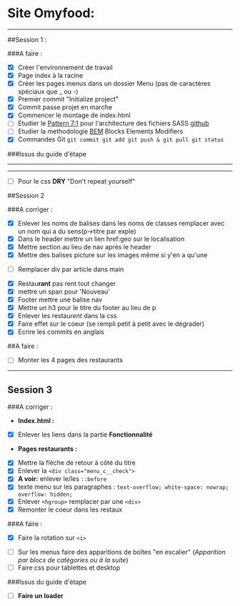 # Site Omyfood:
***

##Session 1 :

###A faire :

* [x] Créer l'environnement de travail
* [x] Page index à la racine
* [x] Créer les pages menus dans un dossier Menu (pas de caractères spéciaux que _ ou -)
* [x] Premier commit "Initialize project"
* [x] Commit passe projet en marche
* [x] Commencer le montage de index.html
* [ ] Etudier le [Pattern 7:1](https://www.learnhowtoprogram.com/user-interfaces/building-layouts-preprocessors/7-1-sass-architecture) pour l'architecture des fichiers SASS [github](https://github.com/KittyGiraudel/sass-boilerplate/tree/master/stylesheets)
* [ ] Etudier la methodologie [BEM](https://getbem.com/) Blocks Elements Modifiers
* [x] Commandes Git `git commit git add git push & git pull git status `

###Issus du guide d'étape
***
***

* [ ] Pour le css **DRY** "Don’t repeat yourself"

##Session 2

###A corriger :
* [x] Enlever les noms de balises dans les noms de classes remplacer avec un nom qui a du sens(p->titre par exple)
* [x] Dans le header mettre un lien href:geo sur le localisation
* [x] Mettre section au lieu de nav après le header
* [x] Mettre des balises picture sur les images même si y'en a qu'une
- [ ] Remplacer div par article dans main
* [x] Restau**rant** pas rent tout changer
* [x] mettre un span pour 'Nouveau'
* [x] Footer mettre une balise nav
* [x] Mettre un h3 pour le titre du footer au lieu de p
* [x] Enlever les restau*rent* dans la css
* [x] Faire effet sur le coeur (se rempli petit à petit avec le dégrader)
* [x] Ecrire les commits en anglais

##A faire :
- [ ] Monter les 4 pages des restaurants

***

## Session 3

###A corriger :

* **Index.html :**
* [x] Enlever les liens dans la partie **Fonctionnalité**


* **Pages restaurants :**
* [x] Mettre la flèche de retour à côté du titre
* [x] Enlever la `<div class="menu_c__check">`
* [x] **A voir:** enlever le/les `::before`
* [x] texte menu sur les paragraphes : `text-overflow; white-space: nowrap; overflow: hidden;`
* [x] Enlever `<hgroup>` remplacer par une `<div>`
* [x] Remonter le coeur dans les restaux

###A faire :
* [x] Faire la rotation sur `<i>`
- [ ] Sur les menus faire des apparitions de boîtes "en escalier" (*Apparition par blocs de catégories ou à la suite*)
- [ ] Faire css pour tablettes et desktop

###Issus du guide d'étape
- [ ] **Faire un loader**

